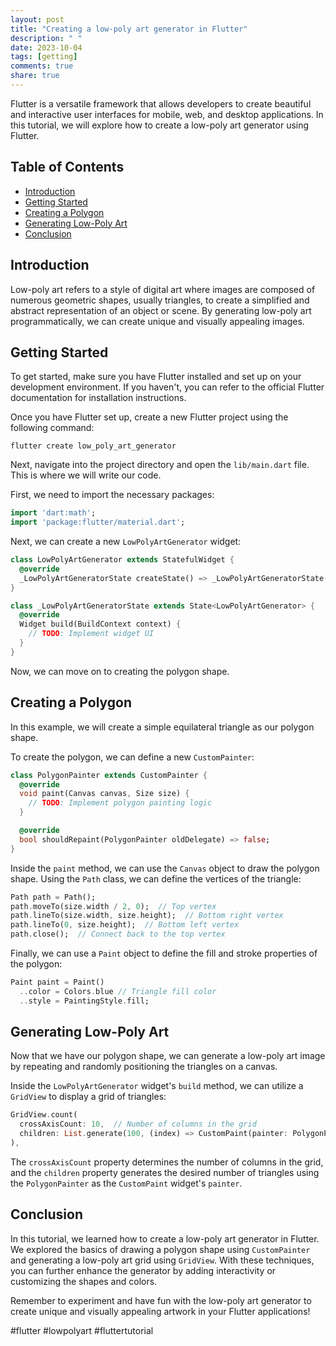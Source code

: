 ```yaml
---
layout: post
title: "Creating a low-poly art generator in Flutter"
description: " "
date: 2023-10-04
tags: [getting]
comments: true
share: true
---
```


Flutter is a versatile framework that allows developers to create beautiful and interactive user interfaces for mobile, web, and desktop applications. In this tutorial, we will explore how to create a low-poly art generator using Flutter. 

## Table of Contents
- [Introduction](#introduction)
- [Getting Started](#getting-started)
- [Creating a Polygon](#creating-a-polygon)
- [Generating Low-Poly Art](#generating-low-poly-art)
- [Conclusion](#conclusion)

## Introduction <a name="introduction"></a>

Low-poly art refers to a style of digital art where images are composed of numerous geometric shapes, usually triangles, to create a simplified and abstract representation of an object or scene. By generating low-poly art programmatically, we can create unique and visually appealing images.

## Getting Started <a name="getting-started"></a>

To get started, make sure you have Flutter installed and set up on your development environment. If you haven't, you can refer to the official Flutter documentation for installation instructions.

Once you have Flutter set up, create a new Flutter project using the following command:

```
flutter create low_poly_art_generator
```

Next, navigate into the project directory and open the `lib/main.dart` file. This is where we will write our code.

First, we need to import the necessary packages:

```dart
import 'dart:math';
import 'package:flutter/material.dart';
```

Next, we can create a new `LowPolyArtGenerator` widget:

```dart
class LowPolyArtGenerator extends StatefulWidget {
  @override
  _LowPolyArtGeneratorState createState() => _LowPolyArtGeneratorState();
}

class _LowPolyArtGeneratorState extends State<LowPolyArtGenerator> {
  @override
  Widget build(BuildContext context) {
    // TODO: Implement widget UI
  }
}
```

Now, we can move on to creating the polygon shape.

## Creating a Polygon <a name="creating-a-polygon"></a>

In this example, we will create a simple equilateral triangle as our polygon shape.

To create the polygon, we can define a new `CustomPainter`:

```dart
class PolygonPainter extends CustomPainter {
  @override
  void paint(Canvas canvas, Size size) {
    // TODO: Implement polygon painting logic
  }

  @override
  bool shouldRepaint(PolygonPainter oldDelegate) => false;
}
```

Inside the `paint` method, we can use the `Canvas` object to draw the polygon shape. Using the `Path` class, we can define the vertices of the triangle:

```dart
Path path = Path();
path.moveTo(size.width / 2, 0);  // Top vertex
path.lineTo(size.width, size.height);  // Bottom right vertex
path.lineTo(0, size.height);  // Bottom left vertex
path.close();  // Connect back to the top vertex
```

Finally, we can use a `Paint` object to define the fill and stroke properties of the polygon:

```dart
Paint paint = Paint()
  ..color = Colors.blue // Triangle fill color
  ..style = PaintingStyle.fill;
```

## Generating Low-Poly Art <a name="generating-low-poly-art"></a>

Now that we have our polygon shape, we can generate a low-poly art image by repeating and randomly positioning the triangles on a canvas.

Inside the `LowPolyArtGenerator` widget's `build` method, we can utilize a `GridView` to display a grid of triangles:

```dart
GridView.count(
  crossAxisCount: 10,  // Number of columns in the grid
  children: List.generate(100, (index) => CustomPaint(painter: PolygonPainter())),
),
```

The `crossAxisCount` property determines the number of columns in the grid, and the `children` property generates the desired number of triangles using the `PolygonPainter` as the `CustomPaint` widget's `painter`.

## Conclusion <a name="conclusion"></a>

In this tutorial, we learned how to create a low-poly art generator in Flutter. We explored the basics of drawing a polygon shape using `CustomPainter` and generating a low-poly art grid using `GridView`. With these techniques, you can further enhance the generator by adding interactivity or customizing the shapes and colors.

Remember to experiment and have fun with the low-poly art generator to create unique and visually appealing artwork in your Flutter applications!

#flutter #lowpolyart #fluttertutorial